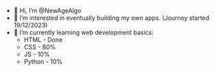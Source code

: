 - 👋 Hi, I’m @NewAgeAlgo
- 👀 I’m interested in eventually building my own apps. (Journey started 19/12/2023)
- 🌱 I’m currently learning web development basics:
    - HTML - Done
    - CSS - 80%
    - JS - 10%
    - Python - 10%

<!---
NewAgeAlgo/NewAgeAlgo is a ✨ special ✨ repository because its `README.md` (this file) appears on your GitHub profile.
You can click the Preview link to take a look at your changes.
--->
